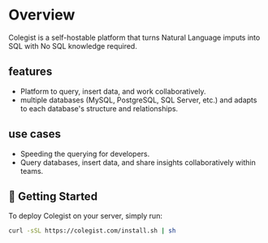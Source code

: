 # Overview

Colegist is a self-hostable platform that turns Natural Language imputs into SQL with No SQL knowledge required.

## features
- Platform to query, insert data, and work collaboratively.
- multiple databases (MySQL, PostgreSQL, SQL Server, etc.) and adapts to each database's structure and relationships.

## use cases
- Speeding the querying for developers.
- Query databases, insert data, and share insights collaboratively within teams.

## 🚀 Getting Started

To deploy Colegist on your server, simply run:

```bash
curl -sSL https://colegist.com/install.sh | sh
